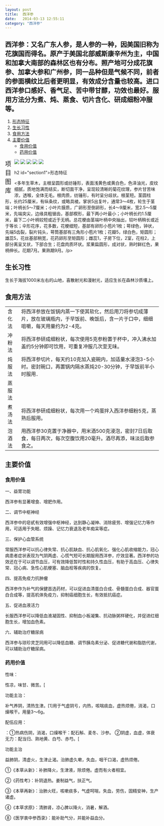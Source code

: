 ```yaml
---
layout: post
title:  西洋参
date:   2014-03-13 12:55:11
category: "西洋参"
---
```


<h2 id="tagline">西洋参：又名广东人参，是人参的一种，因美国旧称为花旗国而得名。原产于美国北部威斯康辛州为主，中国和加拿大南部的森林区也有分布。照产地可分成花旗参、加拿大参和广州参，同一品种但是气候不同，前者的参面横纹比后者更明显，有效成分含量也较高。进口西洋参口感好、香气足、苦中带甘醇，功效也最好。服用方法分为煮、炖、蒸食、切片含化、研成细粉冲服等。</h2>

<ol id="table">
     <li><a href="#section1">形态特征</a></li>
    <li><a href="#section2">生长习性</a></li>
	<li><a href="#section3">食用方法</a></li>
    <li><a href="#section4">主要价值</a>
        <ul>
            <li><a href="#section4-1">食用价值</a></li>
            <li><a href="#section4-2">药用价值</a></li>
        </ul>
    </li>
</ol>
<div class="xmtk">
    <span style="width:30px; font-size:20px; float:left;">项目图库</span>
    <div id="gt">
    <div id="guntu">
    <div id="guntu1">
    <a href="http://ginsengplanting.github.io/ginsengshow?imgid=xi-yang-1.jpg"><img src="http://ginsengplanting.github.io/ginseng/xi-yang-1.jpg" border="0"/></a>
    <a href="http://ginsengplanting.github.io/ginsengshow?imgid=xi-yang-2.jpg"><img src="http://ginsengplanting.github.io/ginseng/xi-yang-2.jpg" border="0"/></a>
    <a href="http://ginsengplanting.github.io/ginsengshow?imgid=xi-yang-3.jpg"><img src="http://ginsengplanting.github.io/ginseng/xi-yang-3.jpg" border="0"/></a> 
    <a href="http://ginsengplanting.github.io/ginsengshow?imgid=xi-yang-4.jpg"><img src="http://ginsengplanting.github.io/ginseng/xi-yang-4.jpg" border="0"/></a>
    <a href="http://ginsengplanting.github.io/ginsengshow?imgid=xi-yang-5.jpg"><img src="http://ginsengplanting.github.io/ginseng/xi-yang-5.jpg" border="0"/></a>
    </div>
    <div id="guntu2"></div>
    </div>
    </div>
    <script type="text/javascript" src="http://ginsengplanting.github.com/picmove.js"></script>
</div>

h2 id="section1">形态特征</h2>
<p><多年生草木，主根呈圆形或纺锤形，表面浅黄色或黄白色，色泽油光，皮纹细腻，质地饱满而结实，断切面干净，呈现较清晰的菊花纹理，参片甘苦味浓，透喉，全体无毛。根肉质，纺锤形，有时呈分歧状。根茎短。茎圆柱形，长约25厘米，有纵条纹，或略具棱。掌状5出复叶，通常3～4枚，轮生于茎端；叶柄长5～7厘米；小叶片膜质，广卵形至倒卵形，长4～9厘米，宽2.5～5厘米，先端突尖，边缘具粗锯齿，基部楔形，最下两小叶最小；小叶柄长约1.5厘米，最下二小叶柄较短或近于无柄。总花梗由茎端叶柄中央抽出，较叶柄稍长或近于等长；伞形花序，花多数，花梗细短，基部有卵形小苞片1枚；萼绿色，钟状，先端5齿裂，裂片钝头，萼筒基部有三角形小苞片1枚；花瓣5，绿白色，矩圆形；雄蕊5，花丝基部稍宽，花药卵形至矩圆形；雌蕊1，子房下位，2室，花柱2，上部分离呈叉状，下部合生；花盘肉质环状。浆果扁圆形，成对状，熟时鲜红色，果柄伸长。花期7月。果熟期9月。/p>
<h2 id="section2">生长习性</h2>
<p>生长于海拔1000米左右的山地，喜散射光和漫射光，适应生长在森林沙质壤上。</p>
<h2 id="section3">食用方法</h2>
<table summary="请按要求服用">
 <tbody>
        <tr>
            <td>含化法</td>
			<td>将西洋参放在饭锅内蒸一下使其软化，然后用刀将参切成薄片，放在玻璃瓶内，于早饭前、晚饭后，含一片于口中，细细咀嚼，每天用量约为2-4克。</td>
        </tr>
		<tr>
            <td>冲粉法</td>
			<td>将西洋参研成细粉状，每次使用5克参粉置于杯中，冲入沸水加盖约5分钟即可饮用，可重复冲服几次至无味。</td>
        </tr>
		<tr>
            <td>炖服法</td>
			<td>将西洋参切片，每天约10克加入瓷碗内，加适量水浸泡3-5小时。密封碗口，再置锅内隔水蒸炖20-30分钟，于早饭前半小时服用．</td>
        </tr>
		<tr>
            <td>蒸服法</td>
			<td></td>
        </tr>
		<tr>
            <td>煮汤法</td>
			<td>将西洋参研成细粉状，每次用一个鸡蛋拌入西洋参细粉5克，蒸熟后服用。</td>
        </tr>
		<tr>
            <td>泡酒法</td>
			<td>用西洋参30克置于净器中，用米酒500克浸泡，密封7日后取食，每日两次，每次空腹饮用20毫升。酒尽再添，味淡后取参食之。</td>
        </tr>
 </tbody>
</table>

<h2 id="section4">主要价值</h2>
<h3 id="section4-1">食用价值</h2>
<p>一、益胃功能</p>
<p>西洋参有显著增食、增肥作用。</p>
<p>二、调节中枢神经</p>
<p>西洋参中的皂甙有效增强中枢神经，达到静心凝神、消除疲劳、增强记忆力等作用，可适用于失眠、烦躁、记忆力衰退及老年痴呆等症。</p>
<p>三、保护心血管系统</p>
<p>常服西洋参可以抗心律失常、抗心肌缺血、抗心肌氧化、强化心肌收缩能力，冠心病患者症状表现为气阴两虚、心慌气短可长期服用西洋参，疗效显著。西洋参的功效还在于可以调节血压，可有效降低暂时性和持久性血压，有助于高血压、心律失常、冠心病、急性心肌梗塞、脑血栓等疾病的恢复。</p>
<p>四、提高免疫力抗肿瘤</p>
<p>西洋参作为补气的保健首选药材，可以促进血清蛋白合成、骨髓蛋白合成、器官蛋白合成等，提高机体免疫力，抑制癌细胞生长，有效抵抗癌症。</p>
<p>五、促进血液活力</p>
<p>长服西洋参可以降低血液凝固性、抑制血小板凝集、抗动脉粥样硬化，并促进红细胞生长，增加血色素。</p>
<p>六、辅助治疗糖尿病</p>
<p>西洋参与琼珍灵芝同用可以降低血糖、调节胰岛素分泌、促进糖代谢和脂肪代谢，可以辅助治疗糖尿病。</p>
<h3 id="section4-2">药用价值</h2>
<p>性味：</p>
<p>性凉，味甘、微苦。[</p>
<p>功能主治：</p>
<p>补气养阴，清热生津。[1]用于气虚阴亏，内热，咳喘痰血，虚热烦倦，消渴，口燥喉干。用量3～6g。</p>
<p>配伍应用：</p>
<p>：①热病伤阴，消渴，口燥喉干：配石斛、麦冬、沙参。
②阴虚，血虚，体衰无力：配当归、熟地黄、白芍、赤芍。[</p>
<p>功能主治</p>
<p>益肺阴，清虚火，生津止渴。治肺虚久嗽，失血，咽干口渴，虚热烦倦。

①《本草从新》：补肺降火，生津液，除烦倦。虚而有火者相宜。

②《药性考》：补阴退热。姜制益气，扶正气。

③《本草再新》：治肺火旺，咳嗽痰多，气虚呵喘，失血，劳伤，固精安神，生产诸虚。

④《本草求原》：清肺肾，凉心脾以降火，消暑，解酒。

⑧《医学衷中参西录》：能补助气分，并能补益血分。</p>
